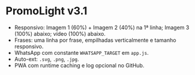 # PromoLight v3.1
- Responsivo: Imagem 1 (60%) + Imagem 2 (40%) na 1ª linha; Imagem 3 (100%) abaixo; vídeo (100%) abaixo.
- Frases: uma linha por frase, empilhadas verticalmente e tamanho responsivo.
- WhatsApp com constante `WHATSAPP_TARGET` em `app.js`.
- Auto-ext: `.svg`, `.png`, `.jpg`.
- PWA com runtime caching e log opcional no GitHub.
